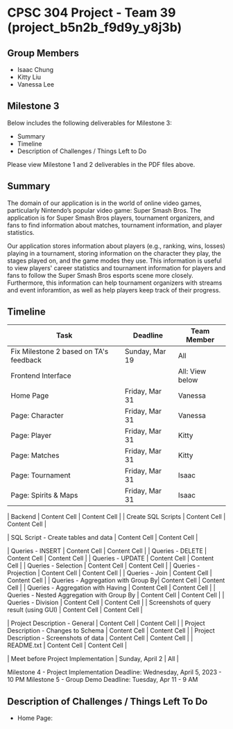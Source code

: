 # CPSC 304 Project - Team 39 (project_b5n2b_f9d9y_y8j3b)

## Group Members
- Isaac Chung
- Kitty Liu
- Vanessa Lee

## Milestone 3
Below includes the following deliverables for Milestone 3:
- Summary
- Timeline
- Description of Challenges / Things Left to Do

Please view Milestone 1 and 2 deliverables in the PDF files above.

## Summary
The domain of our application is in the world of online video games, particularly Nintendo’s popular video game: Super Smash Bros. The application is for Super Smash Bros players, tournament organizers, and fans to find information about matches, tournament information, and  player statistics. 

Our application stores information about players (e.g., ranking, wins, losses) playing in a tournament, storing information on the character they play, the stages played on, and the game modes they use. This information is useful to view players' career statistics and tournament information for players and fans to follow the Super Smash Bros esports scene more closely. Furthermore, this information can help tournament organizers with streams and event inforamtion, as well as help players keep track of their progress. 

## Timeline
| Task          | Deadline      |  Team Member  |
| ------------- | ------------- | ------------- |
| Fix Milestone 2 based on TA's feedback | Sunday, Mar 19  | All |
| Frontend Interface | | All: View below |
| Home Page | Friday, Mar 31 | Vanessa |
| Page: Character | Friday, Mar 31  | Vanessa  |
| Page: Player| Friday, Mar 31 | Kitty |
| Page: Matches | Friday, Mar 31  | Kitty  |
| Page: Tournament  | Friday, Mar 31  | Isaac |
| Page: Spirits & Maps | Friday, Mar 31 | Isaac  |

| Backend | Content Cell | Content Cell  |
| Create SQL Scripts | Content Cell | Content Cell  |

| SQL Script - Create tables and data | Content Cell  | Content Cell  |

| Queries - INSERT  | Content Cell  | Content Cell  |
| Queries - DELETE | Content Cell | Content Cell  |
| Queries - UPDATE | Content Cell | Content Cell  |
| Queries - Selection | Content Cell | Content Cell  |
| Queries - Projection | Content Cell | Content Cell  |
| Queries - Join | Content Cell | Content Cell  |
| Queries - Aggregation with Group By| Content Cell | Content Cell  |
| Queries - Aggregation with Having | Content Cell | Content Cell  |
| Queries - Nested Aggregation with Group By | Content Cell | Content Cell  |
| Queries - Division | Content Cell | Content Cell  |
| Screenshots of query result (using GUI) | Content Cell | Content Cell  |

| Project Description - General  | Content Cell  | Content Cell  |
| Project Description - Changes to Schema | Content Cell  | Content Cell  |
| Project Description - Screenshots of data  | Content Cell  | Content Cell  |
| README.txt | Content Cell | Content Cell  |

| Meet before Project Implementation | Sunday, April 2 | All  |

Milestone 4 - Project Implementation Deadline: Wednesday, April 5, 2023 - 10 PM
Milestone 5 - Group Demo Deadline: Tuesday, Apr 11 - 9 AM

## Description of Challenges / Things Left To Do

- Home Page: 

